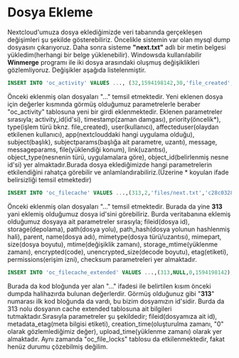 # Dosya Ekleme
Nextcloud'umuza dosya eklediğimizde veri tabanında gerçekleşen değişimleri şu şekilde gösterebiliriz. Öncelikle sistemin var olan mysql dump dosyasını çıkarıyoruz. Daha sonra sisteme **"next.txt"** adlı bir metin belgesi yükledim(herhangi bir belge yüklenebilir). Windowsda kullanılabilir **Winmerge** programı ile iki dosya arasındaki oluşmuş değişiklikleri gözlemliyoruz. Değişikler aşağıda listelenmiştir.
```sql
INSERT INTO 'oc_activity' VALUES ..., (32,1594198142,30,'file_created','hardrez','hardrez','files','created_self','[{\"313\":\"\\/next.txt\"}]','','[]','/next.txt','http://192.168.1.7/nextcloud/index.php/apps/files/?dir=/','files',313);
```
Önceki eklenmiş olan dosyaları "..." temsil etmektedir. Yeni eklenen dosya için değerler kısmında görmüş olduğumuz parametrelerle beraber "oc_activity" tablosuna yeni bir girdi eklenmektedir. Eklenen parametreler sırasıyla; activity_id(id'si), timestamp(zaman damgası), priority(öncelik*), type(işlem türü bknz. file_created), user(kullanıcı), affecteduser(olaydan etkilenen kullanıcı), app(nextclouddaki hangi uygulama olduğu), subject(başlık), subjectparams(başlığa ait parametre, uzantı), message, messageparams, file(yüklendiği konum), link(uzantısı), object_type(nesnenin türü, uygulamalara göre), object_id(belirlenmiş nesne id'si) yer almaktadır.Burada dosya eklediğimizde hangi parametrelerin etkilendiğini rahatça görebilir ve anlamlandırabiliriz.(Üzerine * koyulan ifade belirsizliği temsil etmektedir)

```sql
INSERT INTO 'oc_filecache' VALUES ...,(313,2,'files/next.txt','c28c0328caf88e9df740f43f3847fa1a',6,'next.txt',20,6,10,1594128594,1594128594,0,0,'8d382065a9c651e9a3cd46cd6bc3a1ee',27,'');
```
Önceki eklenmiş olan dosyaları "..." temsil etmektedir. Burada da yine **313** yani eklemiş olduğumuz dosya id'sini görebiliriz. Burda veritabanına eklemiş olduğumuz dosyaya ait  parametreler sırasıyla; fileid(dosya id), storage(depolama), path(dosya yolu), path_hash(dosya yolunun hashlenmiş hali), parent, name(dosya adı), mimetype(dosya türü/uzantısı), mimepart, size(dosya boyutu), mtime(değişiklik zamanı), storage_mtime(yüklenme zamanı), encrypted(code), unencrypted_size(decode boyutu), etag(etiketi), permissions(erişim izni), checksum parametreleri yer almaktadır.

```sql
INSERT INTO 'oc_filecache_extended' VALUES ...,(313,NULL,0,1594198142);
```
Burada da kod bloğunda yer alan "..." ifadesi ile belirtilen kısım önceki dumpda halihazırda bulunan değerlerdir. Görmüş olduğunuz gibi "**313**" numarası ilk kod bloğunda da vardı, bu bizim dosyamızın  id'sidir. Burda da 313 nolu dosyanın cache extended tablosuna ait bilgileri tutmaktadır.Sırasıyla parametreler şu şekildedir; fileid(dosyamıza ait id), metadata_etag(meta bilgisi etiketi), creation_time(oluşturulma zamanı, "0" olarak gözlemlediğimiz değer), upload_time(yüklenme zamanı) olarak yer almaktadır.
Aynı zamanda "oc_file_locks" tablosu da etkilenmektedir, fakat henüz durumu çözebilmiş değilim.